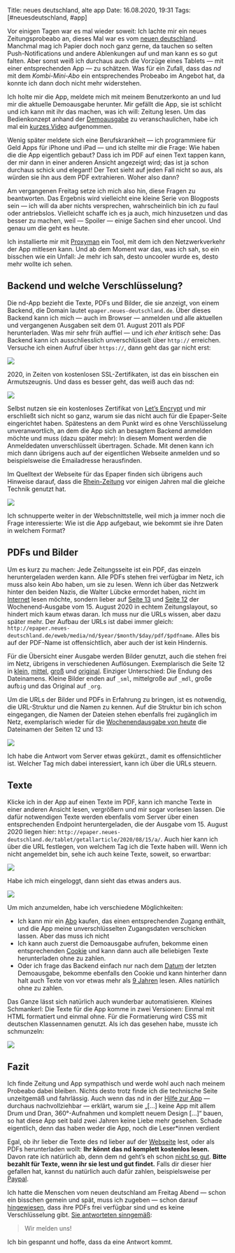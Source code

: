 Title: neues deutschland, alte app
Date: 16.08.2020, 19:31
Tags: [#neuesdeutschland, #app]

Vor einigen Tagen war es mal wieder soweit: Ich lachte mir ein neues Zeitungsprobeabo an, dieses Mal war es vom [neuen deutschland](https://www.neues-deutschland.de). Manchmal mag ich Papier doch noch ganz gerne, da tauchen so selten Push-Notifications und andere Ablenkungen auf und man kann es so gut falten. Aber sonst weiß ich durchaus auch die Vorzüge eines Tablets — mit einer entsprechenden App — zu schätzen. Was für ein Zufall, dass das *nd* mit dem *Kombi-Mini-Abo* ein entsprechendes Probeabo im Angebot hat, da konnte ich dann doch nicht mehr widerstehen.

Ich holte mir die App, meldete mich mit meinem Benutzerkonto an und lud mir die aktuelle Demoausgabe herunter. Mir gefällt die App, sie ist schlicht und ich kann mit ihr das machen, was ich will: Zeitung lesen. Um das Bedienkonzept anhand der [Demoausgabe](http://epaper.neues-deutschland.de/eweb/?demo=True) zu veranschaulichen, habe ich mal ein [kurzes Video](nd_08082020.MP4) aufgenommen.

Wenig später meldete sich eine Berufskrankheit — ich programmiere für Geld Apps für iPhone und iPad — und ich stellte mir die Frage: Wie haben die die App eigentlich gebaut? Dass ich im PDF auf einen Text tappen kann, der mir dann in einer anderen Ansicht angezeigt wird; das ist ja schon durchaus schick und elegant! Der Text sieht auf jeden Fall nicht so aus, als würden sie ihn aus dem PDF extrahieren. Woher also dann?

Am vergangenen Freitag setze ich mich also hin, diese Fragen zu beantworten. Das Ergebnis wird vielleicht eine kleine Serie von Blogposts sein — ich will da aber nichts versprechen, wahrscheinlich bin ich zu faul oder antriebslos. Vielleicht schaffe ich es ja auch, mich hinzusetzen und das besser zu machen, weil — Spoiler — einige Sachen sind eher uncool. Und genau um die geht es heute.

Ich installierte mir mit [Proxyman](https://proxyman.io) ein Tool, mit dem ich den Netzwerkverkehr der App mitlesen kann. Und ab dem Moment war das, was ich sah, so ein bisschen wie ein Unfall: Je mehr ich sah, desto uncooler wurde es, desto mehr wollte ich sehen.

## Backend und welche Verschlüsselung?

Die nd-App bezieht die Texte,  PDFs und Bilder, die sie anzeigt, von einem Backend, die Domain lautet `epaper.neues-deutschland.de`. Über dieses Backend kann ich mich — auch im Browser — anmelden und alle aktuellen und vergangenen Ausgaben seit dem 01. August 2011 als PDF herunterladen. Was mir sehr früh auffiel — und ich *eher kritisch* sehe: Das Backend kann ich ausschliesslich unverschlüsselt über `http://` erreichen. Versuche ich einen Aufruf über `https://`, dann geht das gar nicht erst:

![](no_ssl.png)

2020, in Zeiten von kostenlosen SSL-Zertifikaten, ist das ein bisschen ein Armutszeugnis. Und dass es besser geht, das weiß auch das nd:

![](ssl.png)

Selbst nutzen sie ein kostenloses Zertifikat von [Let’s Encrypt](https://letsencrypt.org/) und mir erschließt sich nicht so ganz, warum sie das nicht auch für die Epaper-Seite eingerichtet haben. Spätestens an dem Punkt wird es ohne Verschlüsselung unveranwortlich, an dem die App sich an besagtem Backend anmelden möchte und muss (dazu später mehr): In diesem Moment werden die Anmeldedaten unverschlüsselt übertragen. Schade. Mit denen kann ich mich dann übrigens auch auf der eigentlichen Webseite anmelden und so beispielsweise die Emailadresse herausfinden.

Im Quelltext der Webseite für das Epaper finden sich übrigens auch Hinweise darauf, dass die [Rhein-Zeitung](https://www.rhein-zeitung.de) vor einigen Jahren mal die gleiche Technik genutzt hat.

![](nd_meets_rz.png)

Ich schnupperte weiter in der Webschnittstelle, weil mich ja immer noch die Frage interessierte: Wie ist die App aufgebaut, wie bekommt sie ihre Daten in welchem Format? 

## PDFs und Bilder

Um es kurz zu machen: Jede Zeitungsseite ist ein PDF, das einzeln heruntergeladen werden kann. Alle PDFs stehen frei verfügbar im Netz, ich muss also kein Abo haben, um sie zu lesen. Wenn ich über das Netzwerk hinter den beiden Nazis, die Walter Lübcke ermordet haben, nicht im [Internet](https://www.neues-deutschland.de/artikel/1140459.das-netzwerk-walter-luebcke-ist-tot-n-viele-finger-waren-am-abzug.html) lesen möchte, sondern lieber auf [Seite 13](epaper.neues-deutschland.de/eweb/media/nd/2020/08/15/pdf/15_08_2020_a_13_d89cc285a5.pdf) und [Seite 12](http://epaper.neues-deutschland.de/eweb/media/nd/2020/08/15/pdf/15_08_2020_a_12_e65eb6ba37.pdf) der Wochenend-Ausgabe vom 15. August 2020 in echtem Zeitungslayout, so hindert mich kaum etwas daran. Ich muss nur die URLs wissen, aber dazu später mehr. Der Aufbau der URLs ist dabei immer gleich: `http://epaper.neues-deutschland.de/eweb/media/nd/$year/$month/$day/pdf/$pdfname`. Alles bis auf der PDF-Name ist offensichtlich, aber auch der ist kein Hindernis.

Für die Übersicht einer Ausgabe werden Bilder genutzt, auch die stehen frei im Netz, übrigens in verschiedenen Auflösungen. Exemplarisch die Seite 12 in [klein](epaper.neues-deutschland.de/eweb/media/nd/2020/08/15/7670d7411dcf4639ced787b7eb16147e_sml.jpg), [mittel](http://epaper.neues-deutschland.de/eweb/media/nd/2020/08/15/7670d7411dcf4639ced787b7eb16147e_med.jpg), [groß](http://epaper.neues-deutschland.de/eweb/media/nd/2020/08/15/7670d7411dcf4639ced787b7eb16147e_big.jpg) und [original](epaper.neues-deutschland.de/eweb/media/nd/2020/08/15/7670d7411dcf4639ced787b7eb16147e_org.jpg). Einziger Unterschied: Die Endung des Dateinamens. Kleine Bilder enden auf `_sml`, mittelgroße auf `_mdl`, große auf`big` und das Original auf `_org`.

Um die URLs der Bilder und PDFs in Erfahrung zu bringen, ist es notwendig, die URL-Struktur und die Namen zu kennen. Auf die Struktur bin ich schon eingegangen, die Namen der Dateien stehen ebenfalls frei zugänglich im Netz, exemplarisch wieder für die [Wochenendausgabe von heute](http://epaper.neues-deutschland.de/tablet/gsi/2020/08/15/a/) die Dateinamen der Seiten 12 und 13:

![](pdf.png)

Ich habe die Antwort vom Server etwas gekürzt., damit es offensichtlicher ist. Welcher Tag mich dabei interessiert, kann ich über die URLs steuern.

## Texte

Klicke ich in der App auf einen Texte im PDF, kann ich manche Texte in einer anderen Ansicht lesen, vergrößern und mir sogar vorlesen lassen. Die dafür notwendigen Texte werden ebenfalls vom Server über einen entsprechenden Endpoint heruntergeladen, die der Ausgabe vom 15. August 2020 liegen hier: `http://epaper.neues-deutschland.de/tablet/getallarticle/2020/08/15/a/`. Auch hier kann ich über die URL festlegen, von welchem Tag ich die Texte haben will. Wenn ich nicht angemeldet bin, sehe ich auch keine Texte, soweit, so erwartbar:

![](no_cookie.png)

Habe ich mich eingeloggt, dann sieht das etwas anders aus.

![](cookie.png)

Um mich anzumelden, habe ich verschiedene Möglichkeiten: 

- Ich kann mir ein [Abo](https://www.neues-deutschland.de/abo/) kaufen, das einen entsprechenden Zugang enthält, und die App meine unverschlüsselten Zugangsdaten verschicken lassen. Aber das muss ich nicht
- Ich kann auch zuerst die Demoausgabe aufrufen, bekomme einen entsprechenden [Cookie](https://de.wikipedia.org/wiki/HTTP-Cookie) und kann dann auch alle beliebigen Texte herunterladen ohne zu zahlen.
- Oder ich frage das Backend einfach nur nach dem [Datum](http://epaper.neues-deutschland.de/tablet/gde/) der letzten Demoausgabe, bekomme ebenfalls den Cookie und kann hinterher dann halt auch Texte von vor etwas mehr als [9 Jahren](http://epaper.neues-deutschland.de/tablet/getallarticle/2011/08/01/a/) lesen. Alles natürlich ohne zu zahlen.

Das Ganze lässt sich natürlich auch wunderbar automatisieren. Kleines Schmankerl: Die Texte für die App komme in zwei Versionen: Einmal mit HTML formatiert und einmal ohne. Für die Formatierung wird CSS mit deutschen Klassennamen genutzt. Als ich das gesehen habe, musste ich schmunzeln:

![](html.png)

## Fazit

Ich finde Zeitung und App sympathisch und werde wohl auch nach meinem Probeabo dabei bleiben. Nichts desto trotz finde ich die technische Seite unzeitgemäß und fahrlässig. Auch wenn das nd in der [Hilfe zur App](https://www.neues-deutschland.de/apphilfe/) — durchaus nachvollziehbar — erklärt, warum sie „[…] keine App mit allem Drum und Dran, 360°-Aufnahmen und komplett neuem Design […]“ bauen, so hat diese App seit bald zwei Jahren keine Liebe mehr gesehen. Schade eigentlich, denn das haben weder die App, noch die Leser\*innen verdient

Egal, ob ihr lieber die Texte des nd lieber auf der [Webseite](https://www.neues-deutschland.de/) lest, oder als PDFs herunterladen wollt: **Ihr könnt das nd komplett kostenlos lesen.** Davon rate ich natürlich ab, denn dem nd geht’s eh schon [nicht so gut](https://de.wikipedia.org/wiki/Neues_Deutschland#Auflage). **Bitte bezahlt für Texte, wenn ihr sie lest und gut findet.** Falls dir dieser hier gefallen hat, kannst du natürlich auch dafür zahlen, beispielsweise per [Paypal](https://www.paypal.com/paypalme/nathanmattes).  

Ich hatte die Menschen vom neuen deutschland am Freitag Abend — schon ein bisschen gemein und spät, muss ich zugeben — schon darauf [hingewiesen](https://twitter.com/zeitschlag/status/1294301740192468993), dass ihre PDFs frei verfügbar sind und es keine Verschlüsselung gibt. [Sie antworteten sinngemäß](https://twitter.com/ndaktuell/status/1294302819705663490):
> Wir melden uns!  

Ich bin gespannt und hoffe, dass da eine Antwort kommt.